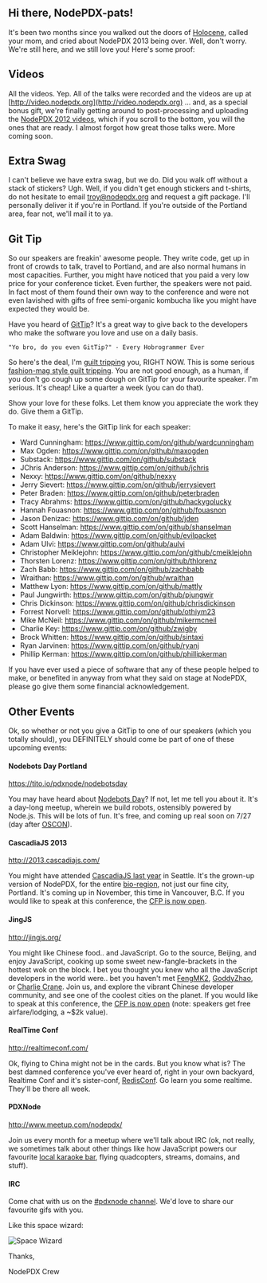 ## Hi there, NodePDX-pats!

It's been two months since you walked out the doors of [Holocene](http://www.holocene.org/), called your mom, and cried about NodePDX 2013 being over. Well, don't worry. We're still here, and we still love you!
Here's some proof:


## Videos

All the videos. Yep. All of the talks were recorded and the videos are up at [http://video.nodepdx.org](http://video.nodepdx.org) ... and, as a special bonus gift, we're finally getting around to post-processing and uploading the [NodePDX 2012 videos](http://video.nodepdx.org/category/2/nodepdx-2012), which if you scroll to the bottom, you will the ones that are ready. I almost forgot how great those talks were. More coming soon.


## Extra Swag
I can't believe we have extra swag, but we do. Did you walk off without a stack of stickers? Ugh. Well, if you didn't get enough stickers and t-shirts, do not hesitate to email [troy@nodepdx.org](mailto:troy@nodepdx.org) and request a gift package. I'll personally deliver it if you're in Portland. If you're outside of the Portland area, fear not, we'll mail it to ya.


## Git Tip
So our speakers are freakin' awesome people. They write code, get up in front of crowds to talk, travel to Portland, and are also normal humans in most capacities. Further, you might have noticed that you paid a very low price for your conference ticket. Even further, the speakers were not paid. In fact most of them found their own way to the conference and were not even lavished with gifts of free semi-organic kombucha like you might have expected they would be.

Have you heard of [GitTip](https://www.gittip.com/)? It's a great way to give back to the developers who make the software you love and use on a daily basis.

    "Yo bro, do you even GitTip?" - Every Hobrogrammer Ever


So here's the deal, I'm [guilt tripping](http://en.wikipedia.org/wiki/Psychological_manipulation) you, RIGHT NOW. This is some serious [fashion-mag style guilt tripping](http://www.psu.edu/dept/medialab/researchpage/newabstracts/fashion.html). You are not good enough, as a human, if you don't go cough up some dough on GitTip for your favourite speaker. I'm serious. It's cheap! Like a quarter a week (you can do that).

Show your love for these folks. Let them know you appreciate the work they do. Give them a GitTip.

To make it easy, here's the GitTip link for each speaker:

* Ward Cunningham: https://www.gittip.com/on/github/wardcunningham
* Max Ogden: https://www.gittip.com/on/github/maxogden
* Substack: https://www.gittip.com/on/github/substack
* JChris Anderson: https://www.gittip.com/on/github/jchris
* Nexxy: https://www.gittip.com/on/github/nexxy
* Jerry Sievert: https://www.gittip.com/on/github/jerrysievert
* Peter Braden: https://www.gittip.com/on/github/peterbraden
* Tracy Abrahms: https://www.gittip.com/on/github/hackygolucky
* Hannah Fouasnon: https://www.gittip.com/on/github/fouasnon
* Jason Denizac: https://www.gittip.com/on/github/jden
* Scott Hanselman: https://www.gittip.com/on/github/shanselman
* Adam Baldwin: https://www.gittip.com/on/github/evilpacket
* Adam Ulvi: https://www.gittip.com/on/github/aulvi
* Christopher Meiklejohn: https://www.gittip.com/on/github/cmeiklejohn
* Thorsten Lorenz: https://www.gittip.com/on/github/thlorenz
* Zach Babb: https://www.gittip.com/on/github/zachbabb
* Wraithan: https://www.gittip.com/on/github/wraithan
* Matthew Lyon: https://www.gittip.com/on/github/mattly
* Paul Jungwirth: https://www.gittip.com/on/github/pjungwir
* Chris Dickinson: https://www.gittip.com/on/github/chrisdickinson
* Forrest Norvell: https://www.gittip.com/on/github/othiym23
* Mike McNeil: https://www.gittip.com/on/github/mikermcneil
* Charlie Key: https://www.gittip.com/on/github/zwigby
* Brock Whitten: https://www.gittip.com/on/github/sintaxi
* Ryan Jarvinen: https://www.gittip.com/on/github/ryanj
* Phillip Kerman: https://www.gittip.com/on/github/phillipkerman

If you have ever used a piece of software that any of these people helped to make, or benefited in anyway from what they said on stage at NodePDX, please go give them some financial acknowledgement.


## Other Events
Ok, so whether or not you give a GitTip to one of our speakers (which you totally should), you DEFINITELY should come be part of one of these upcoming events:


#### Nodebots Day Portland
https://tito.io/pdxnode/nodebotsday

You may have heard about [Nodebots Day](https://github.com/nodebots/nodebotsday)? If not, let me tell you about it. It's a day-long meetup, wherein we build robots, ostensibly powered by Node.js. This will be lots of fun. It's free, and coming up real soon on 7/27 (day after [OSCON](http://www.oscon.com/oscon2013)).


#### CascadiaJS 2013
http://2013.cascadiajs.com/

You might have attended [CascadiaJS last year](http://2012.cascadiajs.com/) in Seattle. It's the grown-up version of NodePDX, for the entire [bio-region](http://en.wikipedia.org/wiki/Cascadia_(bioregion)), not just our fine city, Portland. It's coming up in November, this time in Vancouver, B.C. If you would like to speak at this conference, the [CFP is now open](https://github.com/cascadiajs/2013.cascadiajs.com).


#### JingJS
http://jingjs.org/

You might like Chinese food.. and JavaScript. Go to the source, Beijing, and enjoy JavaScript, cooking up some sweet new-fangle-brackets in the hottest wok on the block. I bet you thought you knew who all the JavaScript developers in the world were.. bet you haven't met [FengMK2](https://github.com/fengmk2), [GoddyZhao](https://github.com/goddyzhao), or [Charlie Crane](https://github.com/xiecc). Join us, and explore the vibrant Chinese developer community, and see one of the coolest cities on the planet. If you would like to speak at this conference, the [CFP is now open](https://github.com/jsconfcn/jingjs/tree/master/proposals) (note: speakers get free airfare/lodging, a ~$2k value).


#### RealTime Conf
http://realtimeconf.com/

Ok, flying to China might not be in the cards. But you know what is? The best damned conference you've ever heard of, right in your own backyard, Realtime Conf and it's sister-conf, [RedisConf](http://2013.redisconf.com/). Go learn you some realtime. They'll be there all week.


#### PDXNode
http://www.meetup.com/nodepdx/

Join us every month for a meetup where we'll talk about IRC (ok, not really, we sometimes talk about other things like how JavaScript powers our favourite [local karaoke bar](http://voiceboxpdx.com/), flying quadcopters, streams, domains, and stuff).


#### IRC
Come chat with us on the [#pdxnode channel](http://webchat.freenode.net/?channels=pdxnode). We'd love to share our favourite gifs with you.

Like this space wizard:

![Space Wizard](http://andymboyle.biz/spacewizard/space-wizard.jpg)

Thanks,

NodePDX Crew
